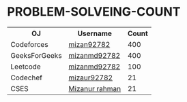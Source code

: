 # PROBLEM-SOLVEING-COUNT



<table style="width:100%">
  <tr>
    <th>OJ</th>
    <th>Username</th>
    <th>Count</th>
  </tr>
  <tr>
    <td>Codeforces</td>
    <td><a href="https://codeforces.com/profile/mizan9278"> mizan92782</a></td>
    <td>400</td>
  </tr>


   <tr>
    <td>GeeksForGeeks</td>
    <td><a href="https://auth.geeksforgeeks.org/user/mizanmd92782/?utm_source=geeksforgeeks&utm_medium=my_profile&utm_campaign=auth_user">mizanmd92782</a></td>
    <td>400</td>
  </tr>


   <tr>
    <td>Leetcode</td>
    <td><a href="https://leetcode.com/mizanmd92782/">mizanmd92782</a></td>
    <td>100</td>
  </tr>

  
   <tr>
    <td>Codechef</td>
    <td><a href="https://www.codechef.com/users/mizanur92782">mizaur92782</a></td>
    <td>21</td>
  </tr>


   <tr>
    <td>CSES</td>
    <td><a href="https://cses.fi/problemset/list/">Mizanur rahman</a></td>
    <td>21</td>
  </tr>



 
</table>
